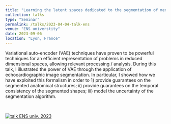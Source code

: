 ```yaml
---
title: "Learning the latent spaces dedicated to the segmentation of medical imaging"
collection: talks
type: "Seminar"
permalink: /talks/2023-04-04-talk-ens
venue: "ENS universtity"
date: 2023-09-06
location: "Lyon, France"
---
```


Variational auto-encoder (VAE) techniques have proven to be powerful techniques for an efficient representation of problems in reduced dimensional spaces, allowing relevant processing / analysis. During this talk, I illustrated the power of VAE through the application of echocardiographic image segmentation. In particular, I showed how we have exploited this formalism in order to 1) provide guarantees on the segmented anatomical structures; ii) provide guarantees on the temporal consistency of the segmented shapes; iii) model the uncertainty of the segmentation algorithm.

<br>

[![talk ENS univ. 2023](https://olivier-bernard-creatis.github.io//images//talk_ens_2023.png)](https://olivier-bernard-creatis.github.io//files//ens_bernard_2023.pdf)



